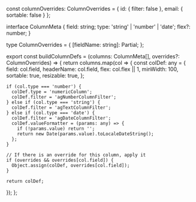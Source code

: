 
const columnOverrides: ColumnOverrides = {
  id: { filter: false },
  email: { sortable: false }
};







interface ColumnMeta {
  field: string;
  type: 'string' | 'number' | 'date';
  flex?: number;
}

type ColumnOverrides = {
  [fieldName: string]: Partial<any>;
};

export const buildColumnDefs = (columns: ColumnMeta[], overrides?: ColumnOverrides) => {
  return columns.map(col => {
    const colDef: any = {
      field: col.field,
      headerName: col.field,
      flex: col.flex || 1,
      minWidth: 100,
      sortable: true,
      resizable: true,
    };

    if (col.type === 'number') {
      colDef.type = 'numericColumn';
      colDef.filter = 'agNumberColumnFilter';
    } else if (col.type === 'string') {
      colDef.filter = 'agTextColumnFilter';
    } else if (col.type === 'date') {
      colDef.filter = 'agDateColumnFilter';
      colDef.valueFormatter = (params: any) => {
        if (!params.value) return '';
        return new Date(params.value).toLocaleDateString();
      };
    }

    // If there is an override for this column, apply it
    if (overrides && overrides[col.field]) {
      Object.assign(colDef, overrides[col.field]);
    }

    return colDef;
  });
};
